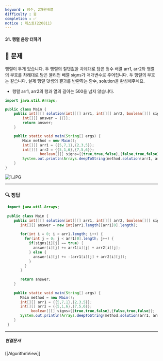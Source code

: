 ```yaml
---
keyword : 정수, 2차원배열
difficulty : 중
completion : ✅
notice : 테스트(220811)
---
```


#### 31. 행렬 음양 더하기

## 📝 문제
 
 행렬이 두개 있습니다. 두 행렬의 절댓값을 차례대로 담은 정수 배열 arr1, arr2와 행렬의 부호를 차례대로 담은 불리언 배열 signs가 매개변수로 주어집니다. 두 행렬의 부호는 같습니다. 실제 행렬 덧셈의 결과를 반환하는 함수, solution을 완성해주세요.

-   행렬 arr1, arr2의 행과 열의 길이는 500을 넘지 않습니다.

```java
import java.util.Arrays;

public class Main {
    public int[][] solution(int[][] arr1, int[][] arr2, boolean[][] signs) {
        int[][] answer = {{}};
        return answer;
    }

    public static void main(String[] args) {
        Main method = new Main();
        int[][] arr1 = {{5,7,1},{2,3,5}};
        int[][] arr2 = {{5,1,6},{7,5,6}};
				boolean[][] signs={{true,true,false},{false,true,false}};
        System.out.println(Arrays.deepToString(method.solution(arr1, arr2, signs)));
    }
}
```

![1.JPG](C:\Users\User\iCloudDrive\iCloud~md~obsidian\g4dalcom\img\test1.jpg)


---

### 🔍 정답
```java
 import java.util.Arrays;
 
 public class Main {
    public int[][] solution(int[][] arr1, int[][] arr2, boolean[][] signs) {
 	   int[][] answer = new int[arr1.length][arr1[0].length];
 	 
 	   for(int i = 0; i < arr1.length; i++) {
 		 for(int j = 0; j < arr1[0].length; j++) {
 		   if(signs[i][j] == true) {
 			 answer[i][j] += arr1[i][j] + arr2[i][j];
 		   } else {
 			 answer[i][j] += -(arr1[i][j] + arr2[i][j]);
 		   }
 		 }
 	   }
 	 
 	   return answer;
    }
 
    public static void main(String[] args) {
 	   Main method = new Main();
 	   int[][] arr1 = {{5,7,1},{2,3,5}};
 	   int[][] arr2 = {{5,1,6},{7,5,6}}; 
 			boolean[][] signs={{true,true,false},{false,true,false}};
 	   System.out.println(Arrays.deepToString(method.solution(arr1, arr2, signs)));
    }
 }
```



---

##### 연결문서

[[AlgorithmView]]